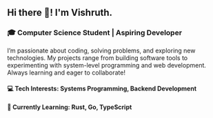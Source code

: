 ## Hi there 👋! I'm Vishruth.

<!-- I'm a passionate computer science student,  -->
### 🎓 Computer Science Student | Aspiring Developer

I’m passionate about coding, solving problems, and exploring new technologies.
My projects range from building software tools to experimenting with 
system-level programming and web development. Always learning and eager to collaborate!

#### 💻 Tech Interests: Systems Programming, Backend Development
#### 🌱 Currently Learning: Rust, Go, TypeScript
